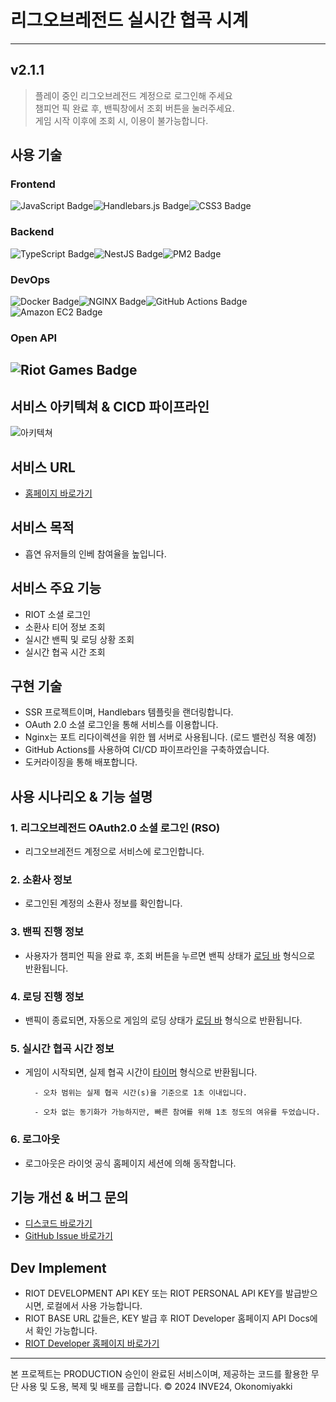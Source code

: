 # 리그오브레전드 실시간 협곡 시계

---

## v2.1.1

> 플레이 중인 리그오브레전드 계정으로 로그인해 주세요 <br>
> 챔피언 픽 완료 후, 밴픽창에서 조회 버튼을 눌러주세요. <br>
> 게임 시작 이후에 조회 시, 이용이 불가능합니다.

## 사용 기술

### Frontend

![JavaScript Badge](https://img.shields.io/badge/JavaScript-F7DF1E?logo=javascript&logoColor=000&style=for-the-badge)![Handlebars.js Badge](https://img.shields.io/badge/Handlebars.js-000?logo=handlebarsdotjs&logoColor=fff&style=for-the-badge)![CSS3 Badge](https://img.shields.io/badge/CSS3-1572B6?logo=css3&logoColor=fff&style=for-the-badge)

### Backend

![TypeScript Badge](https://img.shields.io/badge/TypeScript-3178C6?logo=typescript&logoColor=fff&style=for-the-badge)![NestJS Badge](https://img.shields.io/badge/NestJS-E0234E?logo=nestjs&logoColor=fff&style=for-the-badge)![PM2 Badge](https://img.shields.io/badge/PM2-2B037A?logo=pm2&logoColor=fff&style=for-the-badge)

### DevOps

![Docker Badge](https://img.shields.io/badge/Docker-2496ED?logo=docker&logoColor=fff&style=for-the-badge)![NGINX Badge](https://img.shields.io/badge/NGINX-009639?logo=nginx&logoColor=fff&style=for-the-badge)![GitHub Actions Badge](https://img.shields.io/badge/GitHub%20Actions-2088FF?logo=githubactions&logoColor=fff&style=for-the-badge)![Amazon EC2 Badge](https://img.shields.io/badge/Amazon%20EC2-F90?logo=amazonec2&logoColor=fff&style=for-the-badge)

### Open API

## ![Riot Games Badge](https://img.shields.io/badge/Riot%20Games-EB0029?logo=riotgames&logoColor=fff&style=for-the-badge)

## 서비스 아키텍쳐 & CICD 파이프라인

![아키텍쳐](https://github.com/okonomiyakki/lol-real-time-watcher/assets/83577128/3116d8f2-3445-411f-b87d-726644a85450)

## 서비스 URL

- [홈페이지 바로가기](https://inve24.com/)

## 서비스 목적

- 흡연 유저들의 인베 참여율을 높입니다.

## 서비스 주요 기능

- RIOT 소셜 로그인
- 소환사 티어 정보 조회
- 실시간 밴픽 및 로딩 상황 조회
- 실시간 협곡 시간 조회

## 구현 기술

- SSR 프로젝트이며, Handlebars 템플릿을 랜더링합니다.
- OAuth 2.0 소셜 로그인을 통해 서비스를 이용합니다.
- Nginx는 포트 리다이렉션을 위한 웹 서버로 사용됩니다. (로드 밸런싱 적용 예정)
- GitHub Actions를 사용하여 CI/CD 파이프라인을 구축하였습니다.
- 도커라이징을 통해 배포합니다.

## 사용 시나리오 & 기능 설명

### 1. 리그오브레전드 OAuth2.0 소셜 로그인 (RSO)

- 리그오브레전드 계정으로 서비스에 로그인합니다.

### 2. 소환사 정보

- 로그인된 계정의 소환사 정보를 확인합니다.

### 3. 밴픽 진행 정보

- 사용자가 챔피언 픽을 완료 후, 조회 버튼을 누르면 밴픽 상태가 <u>로딩 바</u> 형식으로 반환됩니다.

### 4. 로딩 진행 정보

- 밴픽이 종료되면, 자동으로 게임의 로딩 상태가 <u>로딩 바</u> 형식으로 반환됩니다.

### 5. 실시간 협곡 시간 정보

- 게임이 시작되면, 실제 협곡 시간이 <u>타이머</u> 형식으로 반환됩니다.

        - 오차 범위는 실제 협곡 시간(s)을 기준으로 1초 이내입니다.

        - 오차 없는 동기화가 가능하지만, 빠른 참여를 위해 1초 정도의 여유를 두었습니다.

### 6. 로그아웃

- 로그아웃은 라이엇 공식 홈페이지 세션에 의해 동작합니다.

## 기능 개선 & 버그 문의

- [디스코드 바로가기](https://discord.gg/3szXq8mpaq)
- [GitHub Issue 바로가기](https://github.com/okonomiyakki/lol-real-time-watcher/issues)

## Dev Implement

- RIOT DEVELOPMENT API KEY 또는 RIOT PERSONAL API KEY를 발급받으시면, 로컬에서 사용 가능합니다.
- RIOT BASE URL 값들은, KEY 발급 후 RIOT Developer 홈페이지 API Docs에서 확인 가능합니다.
- [RIOT Developer 홈페이지 바로가기](https://developer.riotgames.com/)

---

본 프로젝트는 PRODUCTION 승인이 완료된 서비스이며, 제공하는 코드를 활용한 무단 사용 및 도용, 복제 및 배포를 금합니다. © 2024 INVE24, Okonomiyakki
